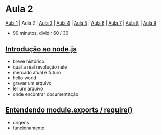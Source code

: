 # Aula 2

[Aula 1](https://github.com/sombriks/hello-nodejs-v2-aula1) | Aula 2 | [Aula 3](https://github.com/sombriks/hello-nodejs-v2-aula3) | [Aula 4](https://github.com/sombriks/hello-nodejs-v2-aula4) | [Aula 5](https://github.com/sombriks/hello-nodejs-v2-aula5) | [Aula 6](https://github.com/sombriks/hello-nodejs-v2-aula6) | [Aula 7](https://github.com/sombriks/hello-nodejs-v2-aula7) | [Aula 8](https://github.com/sombriks/hello-nodejs-v2-aula8) | [Aula 9](https://github.com/sombriks/hello-nodejs-v2-aula9)

- 90 minutos, dividir 60 / 30

## [Introdução ao node.js](2.1-introducao-nodejs/README.md)

- breve histórico
- qual a real revolução nele
- mercado atual e futuro
- hello world
- gravar um arquivo
- ler um arquivo
- onde encontrar documentação

## [Entendendo module.exports / require()](2.2-entendendo-module-exports-require/README.md)

- origens
- funcionamento

